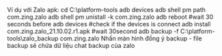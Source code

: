 Ví dụ với Zalo apk:
cd C:\platform-tools
adb devices
adb shell pm  path com.zing.zalo
adb shell pm unistall -k com.zing.zalo
adb reboot
#wait 30 seconds before
adb devices
#check if the devices is connect
adb install com.zing.zalo_21.10.02.r1.apk
#wait 30second 
adb backup -f C:\platform-tools\zalo_backup com.zing.zalo
Nhấn màn hình đồng ý backup - file backup sẽ chứa dữ liệu chat backup của zalo
